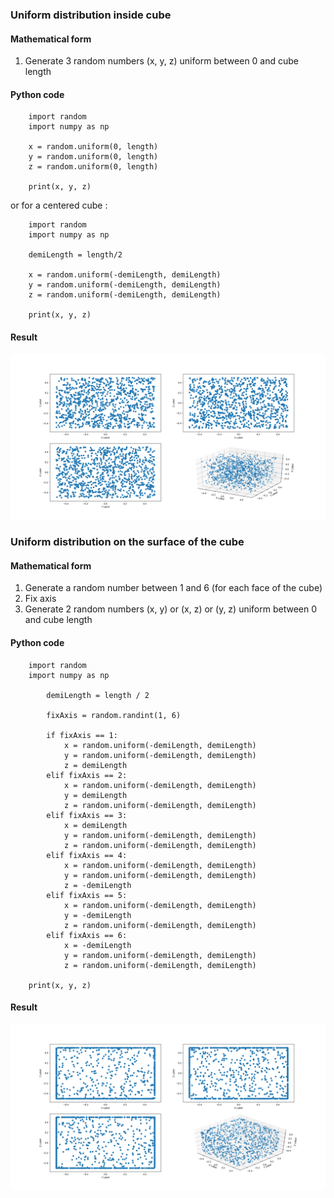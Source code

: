 ### Uniform distribution inside cube

#### Mathematical form

1. Generate 3 random numbers (x, y, z) uniform between 0 and cube length

#### Python code

````
    import random
    import numpy as np

    x = random.uniform(0, length)
    y = random.uniform(0, length)
    z = random.uniform(0, length)

    print(x, y, z)
````

or for a centered cube :

````
    import random
    import numpy as np

    demiLength = length/2

    x = random.uniform(-demiLength, demiLength)
    y = random.uniform(-demiLength, demiLength)
    z = random.uniform(-demiLength, demiLength)

    print(x, y, z)
````

#### Result

![Cube_in_uniformity](https://github.com/AymericFerreira/ubiquitous-umbrella/blob/master/doc/images/cube_in_uniformity.png)

### Uniform distribution on the surface of the cube

#### Mathematical form

1. Generate a random number between 1 and 6 (for each face of the cube)
2. Fix axis
3. Generate 2 random numbers (x, y) or (x, z) or (y, z) uniform between 0 and cube length

#### Python code

````
    import random
    import numpy as np

        demiLength = length / 2

        fixAxis = random.randint(1, 6)

        if fixAxis == 1:
            x = random.uniform(-demiLength, demiLength)
            y = random.uniform(-demiLength, demiLength)
            z = demiLength
        elif fixAxis == 2:
            x = random.uniform(-demiLength, demiLength)
            y = demiLength
            z = random.uniform(-demiLength, demiLength)
        elif fixAxis == 3:
            x = demiLength
            y = random.uniform(-demiLength, demiLength)
            z = random.uniform(-demiLength, demiLength)
        elif fixAxis == 4:
            x = random.uniform(-demiLength, demiLength)
            y = random.uniform(-demiLength, demiLength)
            z = -demiLength
        elif fixAxis == 5:
            x = random.uniform(-demiLength, demiLength)
            y = -demiLength
            z = random.uniform(-demiLength, demiLength)
        elif fixAxis == 6:
            x = -demiLength
            y = random.uniform(-demiLength, demiLength)
            z = random.uniform(-demiLength, demiLength)

    print(x, y, z)
````

#### Result

![Cube_out_uniformity](https://github.com/AymericFerreira/ubiquitous-umbrella/blob/master/doc/images/cube_surface_uniformity.png)
